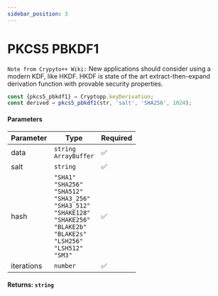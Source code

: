 ```yaml
---
sidebar_position: 3
---
```


# PKCS5 PBKDF1

`Note from Crypyto++ Wiki:` New applications should consider using a modern KDF, like HKDF. HKDF is state of the art extract-then-expand derivation function with provable security properties.

```js
const {pkcs5_pbkdf1} = Cryptopp.keyDerivation;
const derived = pkcs5_pbkdf1(str, 'salt', 'SHA256', 1024);
```

#### Parameters

| Parameter  | Type                                             | Required |
| ---------- | ------------------------------------------------ | -------- |
| data       | `string` <br/> `ArrayBuffer`                     | ✅       |
| salt       | `string`                                         | ✅       |
| hash       | `"SHA1"` <br/> `"SHA256"` <br/> `"SHA512"` <br/>  `"SHA3_256"`  <br/> `"SHA3_512"` <br/>  `"SHAKE128"` <br/> `"SHAKE256"` <br/> `"BLAKE2b"` <br/>  `"BLAKE2s"` <br/>  `"LSH256"` <br/>  `"LSH512"` <br/>  `"SM3"`              | ✅       |
| iterations | `number`                                         | ✅       |

#### Returns: `string`
